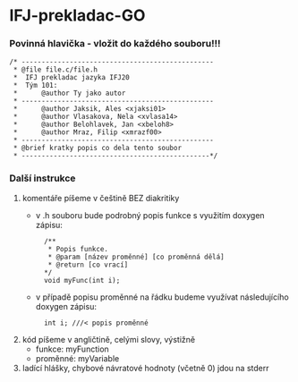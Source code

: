 
# IFJ-prekladac-GO
### Povinná hlavička - vložit do každého souboru!!!
	/* ------------------------------------------------
	 * @file file.c/file.h
	 *	IFJ prekladac jazyka IFJ20
	 *	Tým 101:
	 *		@author Ty jako autor
	 * ------------------------------------------------
	 *		@author Jaksik, Ales <xjaksi01>
	 *		@author Vlasakova, Nela <xvlasa14>
	 *		@author Belohlavek, Jan <xbeloh8>
	 *		@author Mraz, Filip <xmrazf00>
	 * ------------------------------------------------
 	 * @brief kratky popis co dela tento soubor
 	 * -----------------------------------------------*/ 
### Další instrukce
1. komentáře píšeme v češtině BEZ diakritiky
	- v .h souboru bude podrobný popis funkce s využitím doxygen zápisu:
	
			/**
			 * Popis funkce.
			 * @param [název proměnné] [co proměnná dělá]
			 * @return [co vrací]
			*/
			void myFunc(int i);
	- v případě popisu proměnné na řádku budeme využívat následujícího doxygen zápisu:
	
			int i; ///< popis proměnné
2. kód píšeme v angličtině, celými slovy, výstižně
	- funkce: myFunction
	- proměnné: myVariable
4. ladící hlášky, chybové návratové hodnoty (včetně 0) jdou na stderr


